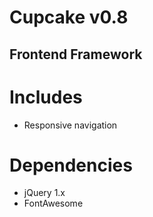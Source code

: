 # Cupcake v0.8

## Frontend Framework

# Includes
- Responsive navigation

# Dependencies
- jQuery 1.x
- FontAwesome
